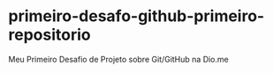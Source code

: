 # primeiro-desafo-github-primeiro-repositorio
Meu Primeiro Desafio de Projeto sobre Git/GitHub na Dio.me
